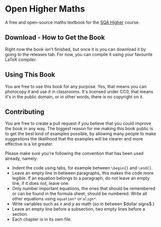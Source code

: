 # Open Higher Maths
A free and open-source maths textbook for the [SQA Higher](https://www.sqa.org.uk/sqa/47910.html) course.

## Download - How to Get the Book
Right now the book isn't finished, but once it is you can download it by going to the releases tab. For now, you can compile it using your favourite LaTeX compiler.

## Using This Book
You are free to use this book for any purpose. Yes, that means you can photocopy it and use it in classrooms. It's licensed under CC0, that means it's in the public domain, or in other words, there is no copyright on it.

## Contributing
You are free to create a pull request if you believe that you could improve the book in any way. The biggest reason for me making this book public is to get the best kind of examples possible, by allowing many people to make suggestions the likelihood that the examples will be clearer and more effective is a lot greater.

Please make sure you're following the convention that has been used already, namely:
* Indent the code using tabs, for example between `\begin{}` and `\end{}`.
* Leave an empty line in between paragraphs, this makes the code more legible. If an equation belongs to a paragraph, do not leave an empty line, if it does not, leave one.
* Only number important equations, the ones that should be remembered or can be found in the formula sheet, should be numbered. Write all other equations using `equation*` or `align*`.
* Write variables such as $x$ and $y$ as math (so in between \$dollar signs\$.)
* Leave an empty line before a subsection, two empty lines before a section.
* Each chapter is in its own file.
